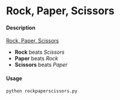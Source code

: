 # Rock, Paper, Scissors
#### Description
[Rock, Paper, Scissors](https://en.wikipedia.org/wiki/Rock_paper_scissors)
* **Rock** beats *Scissors*
* **Paper** beats *Rock*
* **Scissors** beats *Paper*

#### Usage
```shell
python rockpaperscissors.py
```
